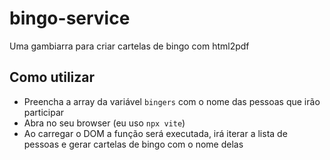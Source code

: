 # bingo-service
Uma gambiarra para criar cartelas de bingo com html2pdf

## Como utilizar
- Preencha a array da variável `bingers` com o nome das pessoas que irão participar
- Abra no seu browser (eu uso `npx vite`)
- Ao carregar o DOM a função será executada, irá iterar a lista de pessoas e gerar cartelas de bingo com o nome delas
